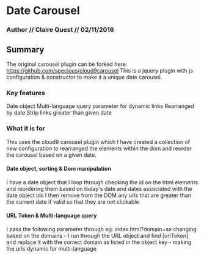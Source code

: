 Date Carousel
=====================================
### Author // Claire Quest // 02/11/2016

Summary
-------
The original carousel plugin can be forked here: https://github.com/specious/cloud9carousel
This is a jquery plugin with js configuration & constructor to make it a unique date carousel.

### Key features
Date object
Multi-language query parameter for dynamic links
Rearranged by date
Strip links greater than given date

### What it is for
This uses the cloud9 carousel plugin which I have created a collection of new configuration to rearranged the elements within the dom and reorder the carousel based on a given date.

#### Date object, sorting & Dom manipulation 
I have a date object that I loop through checking the id on the html elements and reordering them based on today's date and dates associated with the date object ids
I then remove from the DOM any urls that are greater than the current date if valid so that they are not clickable

#### URL Token & Multi-language query
I pass the following parameter through eg: index.html?domain=se changing based on the domains - I run through the URL object and find [urlToken] and replace it with the correct domain as listed in the object key - making the urls dynamic for multi-language
